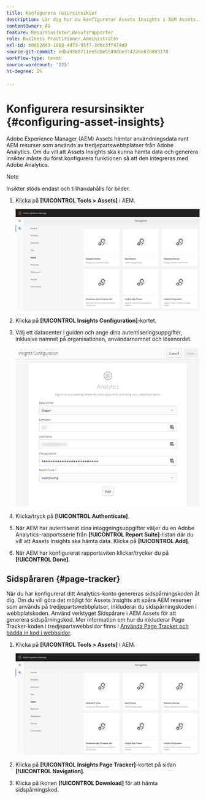 ```yaml
---
title: Konfigurera resursinsikter
description: Lär dig hur du konfigurerar Assets Insights i AEM Assets.
contentOwner: AG
feature: Resursinsikter,Resursrapporter
role: Business Practitioner,Administrator
exl-id: b0d62dd3-1868-4d73-95f7-3d6c3ff474d9
source-git-commit: edba9586711ee5c0e5549dbe374226e878803178
workflow-type: tm+mt
source-wordcount: '225'
ht-degree: 2%

---
```


# Konfigurera resursinsikter {#configuring-asset-insights}

Adobe Experience Manager (AEM) Assets hämtar användningsdata runt AEM resurser som används av tredjepartswebbplatser från Adobe Analytics. Om du vill att Assets Insights ska kunna hämta data och generera insikter måste du först konfigurera funktionen så att den integreras med Adobe Analytics.

>[!NOTE]
>
>Insikter stöds endast och tillhandahålls för bilder.

1. Klicka på **[!UICONTROL Tools > Assets]** i AEM.

   ![chlimage_1-210](assets/chlimage_1-210.png)

1. Klicka på **[!UICONTROL Insights Configuration]**-kortet.
1. Välj ett datacenter i guiden och ange dina autentiseringsuppgifter, inklusive namnet på organisationen, användarnamnet och lösenordet.

   ![chlimage_1-211](assets/insights_config2.png)

1. Klicka/tryck på **[!UICONTROL Authenticate]**.
1. När AEM har autentiserat dina inloggningsuppgifter väljer du en Adobe Analytics-rapportsserie från **[!UICONTROL Report Suite]**-listan där du vill att Assets Insights ska hämta data. Klicka på **[!UICONTROL Add]**.
1. När AEM har konfigurerat rapportsviten klickar/trycker du på **[!UICONTROL Done]**.

## Sidspåraren {#page-tracker}

När du har konfigurerat ditt Analytics-konto genereras sidspårningskoden åt dig. Om du vill göra det möjligt för Assets Insights att spåra AEM resurser som används på tredjepartswebbplatser, inkluderar du sidspårningskoden i webbplatskoden. Använd verktyget Sidspårare i AEM Assets för att generera sidspårningskod. Mer information om hur du inkluderar Page Tracker-koden i tredjepartswebbsidor finns i [Använda Page Tracker och bädda in kod i webbsidor](touch-ui-using-page-tracker.md).

1. Klicka på **[!UICONTROL Tools > Assets]** i AEM.

   ![chlimage_1-214](assets/chlimage_1-214.png)

1. Klicka på **[!UICONTROL Insights Page Tracker]**-kortet på sidan **[!UICONTROL Navigation]**.
1. Klicka på ikonen **[!UICONTROL Download]** för att hämta sidspårningskod.
